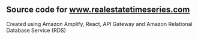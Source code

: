 ## Source code for www.realestatetimeseries.com

Created using Amazon Amplify, React, API Gateway and Amazon Relational Database Service (RDS)
